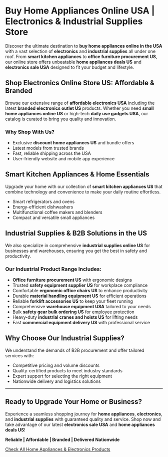 # Buy Home Appliances Online USA | Electronics & Industrial Supplies Store

Discover the ultimate destination to **buy home appliances online in the USA** with a vast selection of **electronics** and **industrial supplies** all under one roof. From **smart kitchen appliances** to **office furniture procurement US**, our online store offers unbeatable **home appliances deals US** and **electronics sale USA** designed to fit your budget and lifestyle.

## Shop Electronics Online Store US: Affordable & Branded

Browse our extensive range of **affordable electronics USA** including the latest **branded electronics outlet US** products. Whether you need **small home appliances online US** or high-tech **daily use gadgets USA**, our catalog is curated to bring you quality and innovation.

### Why Shop With Us?
- Exclusive **discount home appliances US** and bundle offers  
- Latest models from trusted brands  
- Fast, reliable shipping across the USA  
- User-friendly website and mobile app experience

## Smart Kitchen Appliances & Home Essentials

Upgrade your home with our collection of **smart kitchen appliances US** that combine technology and convenience to make your daily routine effortless.

- Smart refrigerators and ovens  
- Energy-efficient dishwashers  
- Multifunctional coffee makers and blenders  
- Compact and versatile small appliances

## Industrial Supplies & B2B Solutions in the US

We also specialize in comprehensive **industrial supplies online US** for businesses and warehouses, ensuring you get the best in safety and productivity.

### Our Industrial Product Range Includes:
- **Office furniture procurement US** with ergonomic designs  
- Trusted **safety equipment supplier US** for workplace compliance  
- Comfortable **ergonomic office chairs US** to enhance productivity  
- Durable **material handling equipment US** for efficient operations  
- Reliable **forklift accessories US** to keep your fleet running  
- Comprehensive **warehouse equipment USA** tailored to your needs  
- Bulk **safety gear bulk ordering US** for employee protection  
- Heavy-duty **industrial cranes and hoists US** for lifting needs  
- Fast **commercial equipment delivery US** with professional service

## Why Choose Our Industrial Supplies?

We understand the demands of B2B procurement and offer tailored services with:

- Competitive pricing and volume discounts  
- Quality-certified products to meet industry standards  
- Expert support for selecting the right equipment  
- Nationwide delivery and logistics solutions  

---

## Ready to Upgrade Your Home or Business?

Experience a seamless shopping journey for **home appliances**, **electronics**, and **industrial supplies** with guaranteed quality and service. Shop now and take advantage of our latest **electronics sale USA** and **home appliances deals US**!

**Reliable | Affordable | Branded | Delivered Nationwide**

[Check All Home Appliances & Electronics Products](https://www.adibuja.com/categories/electronics)
